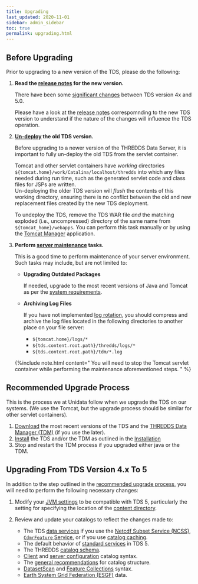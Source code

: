 ```yaml
---
title: Upgrading
last_updated: 2020-11-01
sidebar: admin_sidebar
toc: true
permalink: upgrading.html
---
```


## Before Upgrading

Prior to upgrading to a new version of the TDS, please do the following:

1. **Read the [release notes](#read-the-release-notes) for the new version.**

   There have been some [significant changes](release_notes.html) between TDS version 4x and 5.0.

    Please have a look at the [release notes](release_notes.html) correspomnding to the new TDS version to understand if the nature of the changes will influence the TDS operation.

2. **[Un-deploy](#un-deploying-the-old-tds) the old TDS version.**

   Before upgrading to a newer version of the THREDDS Data Server, it is important to fully un-deploy the old TDS from the servlet container.

   Tomcat and other servlet containers have _working_ directories `${tomcat.home}/work/Catalina/localhost/thredds` into which any files needed during run time, such as the generated servlet code and class files for JSPs are written.  
   Un-deploying the older TDS version will _flush_ the contents of this working directory, ensuring there is no conflict between the old and new replacement files created by the new TDS deployment.

   To undeploy the TDS, remove the TDS WAR file _and_ the matching exploded (i.e., uncompressed) directory of the same name from `${tomcat_home}/webapps`.  You can perform this task manually or by using the [Tomcat Manager](tomcat_manager_app.html) application.

3. **Perform [server maintenance](#perform-server-environment-maintenance) tasks.**
 
   This is a good time to perform maintenance of your server environment. 
   Such tasks may include, but are not limited to:
   
    * **Upgrading Outdated Packages**
    
       If needed, upgrade to the most recent versions of Java and Tomcat as per the [system requirements](system_requirements.html).

    * **Archiving Log Files**
    
        If you have not implemented [log rotation](log_maintenance.html), you should compress and archive the log files located in the following directories to another place on your file server:
       * `${tomcat.home}/logs/*`
       * `${tds.content.root.path}/thredds/logs/*`
       * `${tds.content.root.path}/tdm/*.log`

   {%include note.html content="
    You will need to stop the Tomcat servlet container while performing the maintenance aforementioned steps. 
   " %}

  
## Recommended Upgrade Process

This is the process we at Unidata follow when we upgrade the TDS on our systems.
(We use the Tomcat, but the upgrade process should be similar for other servlet containers).

1. [Download](download.html) the most recent versions of the TDS and the [THREDDS Data Manager (TDM)](tdm_ref.html) (if you use the later).
2. [Install](download.html#installation) the TDS and/or the TDM as outlined in the [Installation](download.html#installation) 
2. Stop and restart the TDM process if you upgraded either java or the TDM.

## Upgrading From TDS Version 4.x To 5

In addition to the step outlined in the [recommended upgrade process](#recommended-upgrade-process), you will need to perform the following necessary changes:

1. Modify your [JVM settings](jvm_settings.html) to be compatible with TDS 5, particularly the setting for specifying the location of the [content directory](#tds-content-directory).

2. Review and update your catalogs to reflect the changes made to:
   
   * The TDS [data services](#changes-to-tds-data-services) if you use the [Netcdf Subset Service (NCSS)](release_notes.html#netcdf-subset-service-ncss), 
[`CdmrFeature` Service](release_notes.html#cdmrfeature-service), or if you use [catalog caching](release_notes.html#catalog-caching).
   * The default behavior of [standard services](release_notes.html#standard-services) in TDS 5.
   * The THREDDS [catalog schema](release_notes.html#catalog-schema-changes).
   * [Client](release_notes.html#client-catalogs) and [server configuration](release_notes.html#server-configuration-catalogs) catalog syntax.
   * The [general recommendations](release_notes.html#recommendations-for-50-catalogs) for catalog structure.
   * [DatasetScan](release_notes.html#datasetscan) and [Feature Collections](release_notes.html#feature-collections) syntax.
   * [Earth System Grid Federation (ESGF)](release_notes.html#recommendations-for-esgf) data.


